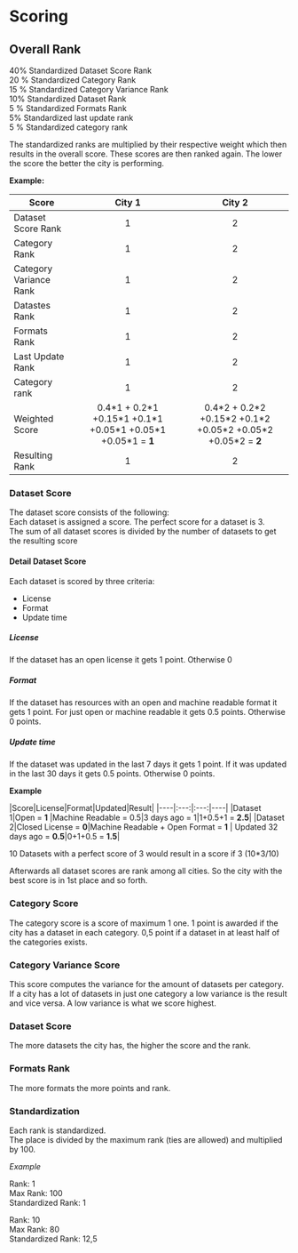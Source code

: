# Scoring

## Overall Rank
40% Standardized Dataset Score Rank  
20 % Standardized Category Rank  
15 % Standardized Category Variance Rank  
10% Standardized Dataset Rank  
5 % Standardized Formats Rank  
5% Standardized last update rank  
5 % Standardized category rank  

The standardized ranks are multiplied by their respective weight which then results in the overall score. These scores are then ranked again.
The lower the score the better the city is performing.

__Example:__  

|Score|City 1|City 2|
|----|:---:|:---:|
|Dataset Score Rank|1|2|
|Category Rank|1|2|
|Category Variance Rank|1|2|
|Datastes Rank|1|2|
|Formats Rank|1|2|
|Last Update Rank|1|2|
|Category rank|1|2|
|Weighted Score|0.4\*1 + 0.2\*1 +0.15\*1 +0.1\*1 +0.05\*1 +0.05\*1 +0.05\*1 = **1**|0.4\*2 + 0.2\*2 +0.15\*2 +0.1\*2 +0.05\*2 +0.05\*2 +0.05\*2 = **2**|
|Resulting Rank|1|2|



### Dataset Score

The dataset score consists of the following:  
Each dataset is assigned a score. The perfect score for a dataset is 3.   
The sum of all dataset scores is divided by the number of datasets to get the resulting score  

#### Detail Dataset Score
Each dataset is scored by three criteria:
- License
- Format
- Update time

##### License
If the dataset has an open license it gets 1 point. Otherwise 0

##### Format
If the dataset has resources with an open and machine readable format it gets 1 point.
For just open or machine readable it gets 0.5 points.
Otherwise 0 points.

##### Update time
If the dataset was updated in the last 7 days it gets 1 point.
If it was updated in the last 30 days it gets 0.5 points.
Otherwise 0 points.

**Example**  

|Score|License|Format|Updated|Result|
|----|:---:|:---:|----|
|Dataset 1|Open = **1** |Machine Readable = 0.5|3 days ago = 1|1+0.5+1 = **2.5**|
|Dataset 2|Closed License = **0**|Machine Readable + Open Format = **1** | Updated 32 days ago = **0.5**|0+1+0.5 = **1.5**|


10 Datasets with a perfect score of 3 would result in a score if 3 (10\*3/10)

Afterwards all dataset scores are rank among all cities. So the city with the best score is in 1st place and so forth.

### Category Score

The category score is a score of maximum 1 one. 1 point is awarded if the city has a dataset in each category. 0,5 point if a dataset in at least half of the categories exists.

### Category Variance Score

This score computes the variance for the amount of datasets per category. If a city has a lot of datasets in just one category a low variance is the result and vice versa. A low variance is what we score highest.

### Dataset Score

The more datasets the city has, the higher the score and the rank.

### Formats Rank

The more formats the more points and rank.

### Standardization
Each rank is standardized.  
The place is divided by the maximum rank (ties are allowed) and multiplied by 100.

_Example_

Rank: 1  
Max Rank: 100  
Standardized Rank: 1  

Rank: 10  
Max Rank: 80  
Standardized Rank: 12,5  
